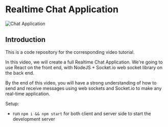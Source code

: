 # Realtime Chat Application



![Chat Application](https://i.ytimg.com/vi/ZwFA3YMfkoc/maxresdefault.jpg)

## Introduction
This is a code repository for the corresponding video tutorial. 

In this video, we will create a full Realtime Chat Application. We're going to use  React on the front end, with NodeJS + Socket.io web socket library on the back end. 

By the end of this video, you will have a strong understanding of how to send and receive messages using web sockets and Socket.io to make any real-time application.


Setup:
- run ```npm i && npm start``` for both client and server side to start the development server
